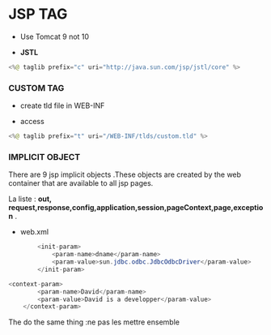 # JSP TAG

- Use Tomcat 9 not 10

- **JSTL**

```java
<%@ taglib prefix="c" uri="http://java.sun.com/jsp/jstl/core" %>
```

### CUSTOM TAG

- create tld file in WEB-INF

- access

```java
<%@ taglib prefix="t" uri="/WEB-INF/tlds/custom.tld" %>
```

### IMPLICIT OBJECT

There are 9 jsp implicit objects .These objects are created  by the web container that are available to all jsp pages.

La liste : **out, request,response,config,application,session,pageContext,page,exception** .

- web.xml

```java
        <init-param>
            <param-name>dname</param-name>
            <param-value>sun.jdbc.odbc.JdbcOdbcDriver</param-value>
        </init-param>
```

```java
<context-param>
        <param-name>David</param-name>
        <param-value>David is a developper</param-value>
    </context-param>
```

The do the same thing :ne pas les mettre ensemble
